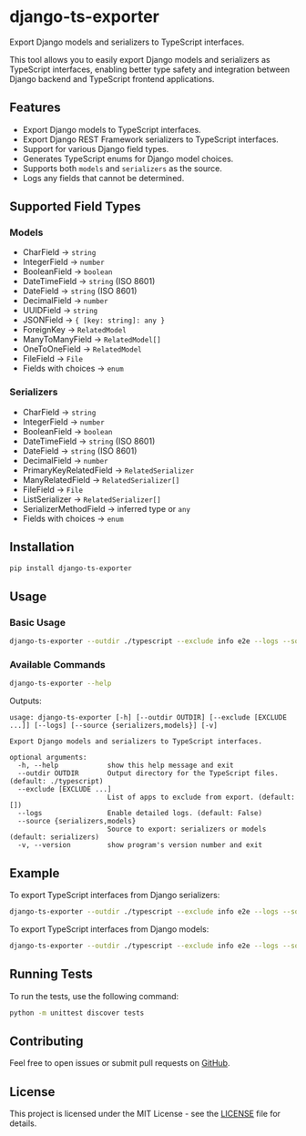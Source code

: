 # django-ts-exporter

Export Django models and serializers to TypeScript interfaces.

This tool allows you to easily export Django models and serializers as TypeScript interfaces, enabling better type safety and integration between Django backend and TypeScript frontend applications.

## Features

- Export Django models to TypeScript interfaces.
- Export Django REST Framework serializers to TypeScript interfaces.
- Support for various Django field types.
- Generates TypeScript enums for Django model choices.
- Supports both `models` and `serializers` as the source.
- Logs any fields that cannot be determined.

## Supported Field Types

### Models

- CharField -> `string`
- IntegerField -> `number`
- BooleanField -> `boolean`
- DateTimeField -> `string` (ISO 8601)
- DateField -> `string` (ISO 8601)
- DecimalField -> `number`
- UUIDField -> `string`
- JSONField -> `{ [key: string]: any }`
- ForeignKey -> `RelatedModel`
- ManyToManyField -> `RelatedModel[]`
- OneToOneField -> `RelatedModel`
- FileField -> `File`
- Fields with choices -> `enum`

### Serializers

- CharField -> `string`
- IntegerField -> `number`
- BooleanField -> `boolean`
- DateTimeField -> `string` (ISO 8601)
- DateField -> `string` (ISO 8601)
- DecimalField -> `number`
- PrimaryKeyRelatedField -> `RelatedSerializer`
- ManyRelatedField -> `RelatedSerializer[]`
- FileField -> `File`
- ListSerializer -> `RelatedSerializer[]`
- SerializerMethodField -> inferred type or `any`
- Fields with choices -> `enum`

## Installation

```bash
pip install django-ts-exporter
```

## Usage

### Basic Usage

```bash
django-ts-exporter --outdir ./typescript --exclude info e2e --logs --source models
```

### Available Commands

```bash
django-ts-exporter --help
```

Outputs:

```text
usage: django-ts-exporter [-h] [--outdir OUTDIR] [--exclude [EXCLUDE ...]] [--logs] [--source {serializers,models}] [-v]

Export Django models and serializers to TypeScript interfaces.

optional arguments:
  -h, --help            show this help message and exit
  --outdir OUTDIR       Output directory for the TypeScript files. (default: ./typescript)
  --exclude [EXCLUDE ...]
                        List of apps to exclude from export. (default: [])
  --logs                Enable detailed logs. (default: False)
  --source {serializers,models}
                        Source to export: serializers or models (default: serializers)
  -v, --version         show program's version number and exit
```

## Example

To export TypeScript interfaces from Django serializers:

```bash
django-ts-exporter --outdir ./typescript --exclude info e2e --logs --source serializers
```

To export TypeScript interfaces from Django models:

```bash
django-ts-exporter --outdir ./typescript --exclude info e2e --logs --source models
```

## Running Tests

To run the tests, use the following command:

```bash
python -m unittest discover tests
```

## Contributing

Feel free to open issues or submit pull requests on [GitHub](https://github.com/gmartinu/django-ts-exporter).

## License

This project is licensed under the MIT License - see the [LICENSE](LICENSE) file for details.
